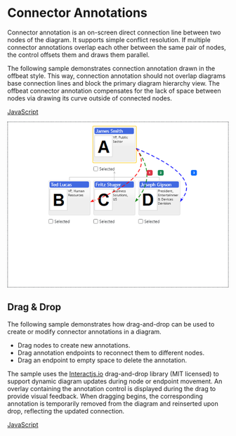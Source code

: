 # Connector Annotations

Connector annotation is an on-screen direct connection line between two nodes of the diagram. It supports simple conflict resolution. If multiple connector annotations overlap each other between the same pair of nodes, the control offsets them and draws them parallel. 

The following sample demonstrates connection annotation drawn in the offbeat style. This way, connection annotation should not overlap diagrams base connection lines and block the primary diagram hierarchy view. The offbeat connector annotation compensates for the lack of space between nodes via drawing its curve outside of connected nodes.

[JavaScript](javascript.controls/CaseConnectorAnnotation.html)

![Screenshot](javascript.controls/__image_snapshots__/CaseConnectorAnnotation-snap.png)

## Drag & Drop
The following sample demonstrates how drag-and-drop can be used to create or modify connector annotations in a diagram.

* Drag nodes to create new annotations.
* Drag annotation endpoints to reconnect them to different nodes.
* Drag an endpoint to empty space to delete the annotation.

The sample uses the [Interactjs.io](https://interactjs.io) drag-and-drop library (MIT licensed) to support dynamic diagram updates during node or endpoint movement. An overlay containing the annotation control is displayed during the drag to provide visual feedback. When dragging begins, the corresponding annotation is temporarily removed from the diagram and reinserted upon drop, reflecting the updated connection.

[JavaScript](javascript.controls/DemoConnectorAnnotationDragNDrop.html)